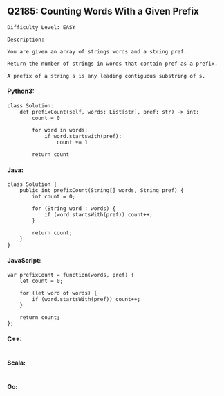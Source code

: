 ## Q2185: Counting Words With a Given Prefix

```
Difficulty Level: EASY
```

```
Description:

You are given an array of strings words and a string pref.

Return the number of strings in words that contain pref as a prefix.

A prefix of a string s is any leading contiguous substring of s.
```

#### Python3:

```
class Solution:
    def prefixCount(self, words: List[str], pref: str) -> int:
        count = 0

        for word in words:
            if word.startswith(pref):
                count += 1

        return count
```

#### Java:

```
class Solution {
    public int prefixCount(String[] words, String pref) {
        int count = 0;

        for (String word : words) {
            if (word.startsWith(pref)) count++;
        }

        return count;
    }
}
```

#### JavaScript:

```
var prefixCount = function(words, pref) {
    let count = 0;

    for (let word of words) {
        if (word.startsWith(pref)) count++;
    }

    return count;
};
```

#### C++:

```

```

#### Scala:

```

```

#### Go:

```

```